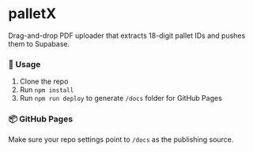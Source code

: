 # palletX

Drag-and-drop PDF uploader that extracts 18-digit pallet IDs and pushes them to Supabase.

### 🚀 Usage

1. Clone the repo
2. Run `npm install`
3. Run `npm run deploy` to generate `/docs` folder for GitHub Pages

### 📦 GitHub Pages

Make sure your repo settings point to `/docs` as the publishing source.
